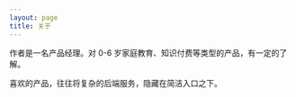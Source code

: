 ```yaml
---
layout: page
title: 关于
---
```


作者是一名产品经理。对 0-6 岁家庭教育、知识付费等类型的产品，有一定的了解。

喜欢的产品，往往将复杂的后端服务，隐藏在简洁入口之下。
